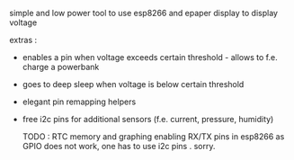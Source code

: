 simple and low power tool to use esp8266 and epaper display to display voltage

extras :

- enables a pin when voltage exceeds certain threshold - allows to f.e. charge a powerbank

- goes to deep sleep when voltage is below certain threshold

- elegant pin remapping helpers

- free i2c pins for additional sensors (f.e. current, pressure, humidity)

  TODO :
  RTC memory and graphing
  enabling RX/TX pins in esp8266 as GPIO does not work,
  one has to use i2c pins . sorry.
   
